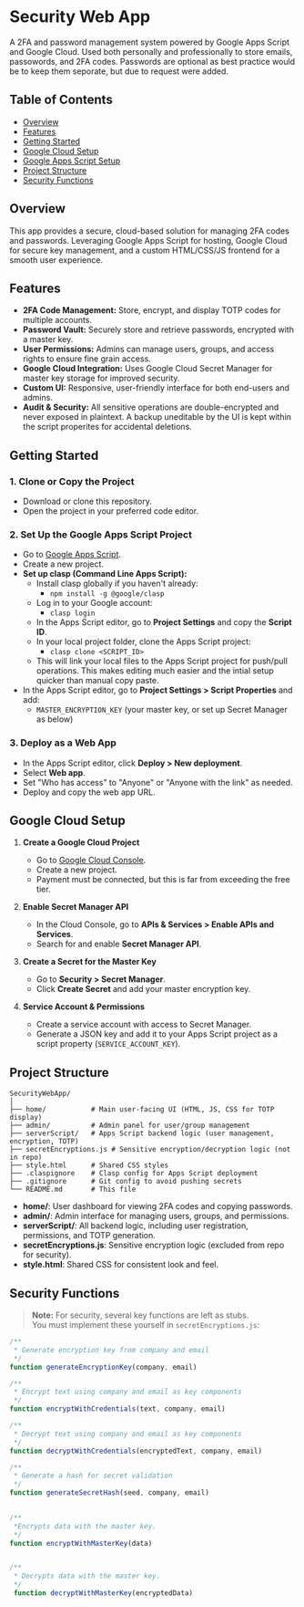 # Security Web App

A 2FA and password management system powered by Google Apps Script and Google Cloud. Used both personally and professionally to store emails, passowords, and 2FA codes. Passwords are optional as best practice would be to keep them seporate, but due to request were added. 


## Table of Contents
- [Overview](#overview)
- [Features](#features)
- [Getting Started](#getting-started)
- [Google Cloud Setup](#google-cloud-setup)
- [Google Apps Script Setup](#google-apps-script-setup)
- [Project Structure](#project-structure)
- [Security Functions](#security-functions)


## Overview

This app provides a secure, cloud-based solution for managing 2FA codes and passwords. Leveraging Google Apps Script for hosting, Google Cloud for secure key management, and a custom HTML/CSS/JS frontend for a smooth user experience.


## Features

- **2FA Code Management:** Store, encrypt, and display TOTP codes for multiple accounts.
- **Password Vault:** Securely store and retrieve passwords, encrypted with a master key.
- **User Permissions:** Admins can manage users, groups, and access rights to ensure fine grain access.
- **Google Cloud Integration:** Uses Google Cloud Secret Manager for master key storage for improved security.
- **Custom UI:** Responsive, user-friendly interface for both end-users and admins.
- **Audit & Security:** All sensitive operations are double-encrypted and never exposed in plaintext. A backup uneditable by the UI is kept within the script properites for accidental deletions.


## Getting Started

### 1. Clone or Copy the Project
- Download or clone this repository.
- Open the project in your preferred code editor.

### 2. Set Up the Google Apps Script Project
- Go to [Google Apps Script](https://script.google.com).
- Create a new project.
- **Set up clasp (Command Line Apps Script):**
  - Install clasp globally if you haven't already:
    - `npm install -g @google/clasp`
  - Log in to your Google account:
    - `clasp login`
  - In the Apps Script editor, go to **Project Settings** and copy the **Script ID**.
  - In your local project folder, clone the Apps Script project:
    - `clasp clone <SCRIPT_ID>`
  - This will link your local files to the Apps Script project for push/pull operations. This makes editing much easier and the intial setup quicker than manual copy paste.
- In the Apps Script editor, go to **Project Settings > Script Properties** and add:
  - `MASTER_ENCRYPTION_KEY` (your master key, or set up Secret Manager as below)

### 3. Deploy as a Web App
- In the Apps Script editor, click **Deploy > New deployment**.
- Select **Web app**.
- Set "Who has access" to "Anyone" or "Anyone with the link" as needed.
- Deploy and copy the web app URL.


## Google Cloud Setup

1. **Create a Google Cloud Project**
   - Go to [Google Cloud Console](https://console.cloud.google.com/).
   - Create a new project.
   - Payment must be connected, but this is far from exceeding the free tier.

2. **Enable Secret Manager API**
   - In the Cloud Console, go to **APIs & Services > Enable APIs and Services**.
   - Search for and enable **Secret Manager API**.

3. **Create a Secret for the Master Key**
   - Go to **Security > Secret Manager**.
   - Click **Create Secret** and add your master encryption key.

4. **Service Account & Permissions**
   - Create a service account with access to Secret Manager.
   - Generate a JSON key and add it to your Apps Script project as a script property (`SERVICE_ACCOUNT_KEY`).


## Project Structure

```
SecurityWebApp/
│
├── home/           # Main user-facing UI (HTML, JS, CSS for TOTP display)
├── admin/          # Admin panel for user/group management
├── serverScript/   # Apps Script backend logic (user management, encryption, TOTP)
├── secretEncryptions.js # Sensitive encryption/decryption logic (not in repo)
├── style.html      # Shared CSS styles
├── .claspignore    # Clasp config for Apps Script deployment
├── .gitignore      # Git config to avoid pushing secrets
└── README.md       # This file
```

- **home/**: User dashboard for viewing 2FA codes and copying passwords.
- **admin/**: Admin interface for managing users, groups, and permissions.
- **serverScript/**: All backend logic, including user registration, permissions, and TOTP generation.
- **secretEncryptions.js**: Sensitive encryption logic (excluded from repo for security).
- **style.html**: Shared CSS for consistent look and feel.


## Security Functions

> **Note:** For security, several key functions are left as stubs.  
> You must implement these yourself in `secretEncryptions.js`:

```js
/**
 * Generate encryption key from company and email
 */
function generateEncryptionKey(company, email)

/**
 * Encrypt text using company and email as key components
 */
function encryptWithCredentials(text, company, email)

/**
 * Decrypt text using company and email as key components
 */
function decryptWithCredentials(encryptedText, company, email)

/**
 * Generate a hash for secret validation
 */
function generateSecretHash(seed, company, email)
 

/**
 *Encrypts data with the master key.
 */
function encryptWithMasterKey(data)


/**
 * Decrypts data with the master key.
 */
 function decryptWithMasterKey(encryptedData)

```